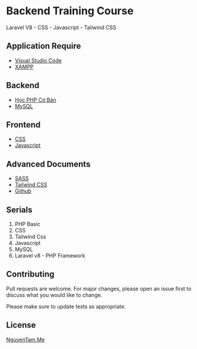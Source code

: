 # Backend Training Course
Laravel V8 - CSS - Javascript - Tailwind CSS

## Application Require
- [Visual Studio Code](https://code.visualstudio.com/)
- [XAMPP](https://www.apachefriends.org/download.html)

## Backend
- [Học PHP Cơ Bản](https://toidicode.com/series/php-co-ban)
- [MySQL](https://toidicode.com/series/php-mysql)

## Frontend 
- [CSS]()
- [Javascript](https://toidicode.com/series/hoc-javascript-co-ban)

## Advanced Documents
- [SASS](https://caodatblog.com/hoc-sass-toan-tap-trong-30-phut/)
- [Tailwind CSS](https://tailwindcss.com/docs)
- [Github](https://backlog.com/git-tutorial/vn/intro/intro1_1.html)

## Serials 
1. PHP Basic
2. CSS
3. Tailwind Css
4. Javascript
5. MySQL
6. Laravel v8 - PHP Framework


## Contributing
Pull requests are welcome. For major changes, please open an issue first to discuss what you would like to change.

Please make sure to update tests as appropriate.

## License
[NguyenTam.Me](https://nguyentam.me)
